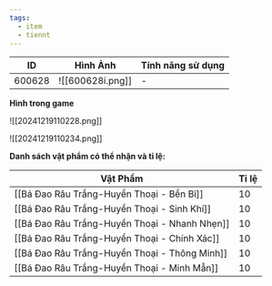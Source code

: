 ```yaml
---
tags:
  - item
  - tiennt
---
```


| ID     | Hình Ảnh         | Tính năng sử dụng |
| ------ | ---------------- | ----------------- |
| 600628 | ![[600628i.png]] | -                 |

**Hình trong game**

![[20241219110228.png]]

![[20241219110234.png]]

**Danh sách vật phẩm có thể nhận và tỉ lệ:**

| Vật Phẩm                                      | Tỉ lệ |
| --------------------------------------------- | ----- |
| [[Bá Đao Râu Trắng-Huyền Thoại - Bền Bỉ]]     | 10    |
| [[Bá Đao Râu Trắng-Huyền Thoại - Sinh Khí]]   | 10    |
| [[Bá Đao Râu Trắng-Huyền Thoại - Nhanh Nhẹn]] | 10    |
| [[Bá Đao Râu Trắng-Huyền Thoại - Chính Xác]]  | 10    |
| [[Bá Đao Râu Trắng-Huyền Thoại - Thông Minh]] | 10    |
| [[Bá Đao Râu Trắng-Huyền Thoại - Minh Mẫn]]   | 10    |

